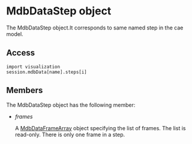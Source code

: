 # MdbDataStep object

The MdbDataStep object.It corresponds to same named step in the cae model.

## Access

```
import visualization
session.mdbData[name].steps[i]
```

## Members

The MdbDataStep object has the following member:

- *frames*

  A [MdbDataFrameArray](https://help.3ds.com/2022/english/DSSIMULIA_Established/SIMACAEKERRefMap/simaker-c-mdbdataframepyc.htm?ContextScope=all) object specifying the list of frames. The list is read-only. There is only one frame in a step.